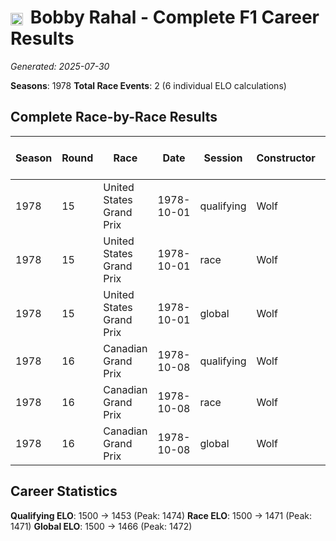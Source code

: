 # <img src="https://upload.wikimedia.org/wikipedia/commons/a/a4/Flag_of_the_United_States.svg" alt="United States" width="20" height="auto" style="vertical-align: middle; margin-right: 5px;" onerror="this.outerHTML='🇺🇸'; this.style.marginRight='5px';"/> Bobby Rahal - Complete F1 Career Results

*Generated: 2025-07-30*

**Seasons**: 1978
**Total Race Events**: 2 (6 individual ELO calculations)

## Complete Race-by-Race Results

| Season | Round | Race | Date | Session | Constructor | Position | Starting ELO | ELO Change | Final ELO | Teammate | Teammate Position | Teammate Starting ELO | Teammate ELO Change | Teammate Final ELO |
|--------|-------|------|------|---------|-------------|----------|--------------|------------|-----------|----------|-------------------|----------------------|---------------------|-------------------|
| 1978 | 15 | United States Grand Prix | 1978-10-01 | qualifying | Wolf | 20 | 1500 | -26 | 1474 | Jody Scheckter | 11 | N/A | N/A | N/A |
| 1978 | 15 | United States Grand Prix | 1978-10-01 | race | Wolf | 12 | 1500 | -29 | 1471 | Jody Scheckter | 3 | N/A | N/A | N/A |
| 1978 | 15 | United States Grand Prix | 1978-10-01 | global | Wolf | Q:20/R:12 | 1500 | -28 | 1472 | Jody Scheckter | Q:11/R:3 | N/A | N/A | N/A |
| 1978 | 16 | Canadian Grand Prix | 1978-10-08 | qualifying | Wolf | 20 | 1474 | -21 | 1453 | Jody Scheckter | 2 | N/A | N/A | N/A |
| 1978 | 16 | Canadian Grand Prix | 1978-10-08 | race | Wolf | DNF | 1471 | N/A | 1471 | Jody Scheckter | 2 | N/A | N/A | N/A |
| 1978 | 16 | Canadian Grand Prix | 1978-10-08 | global | Wolf | Q:20/R:DNF | 1472 | -6 | 1466 | Jody Scheckter | Q:2/R:2 | N/A | N/A | N/A |

## Career Statistics

**Qualifying ELO**: 1500 → 1453 (Peak: 1474)
**Race ELO**: 1500 → 1471 (Peak: 1471)
**Global ELO**: 1500 → 1466 (Peak: 1472)
